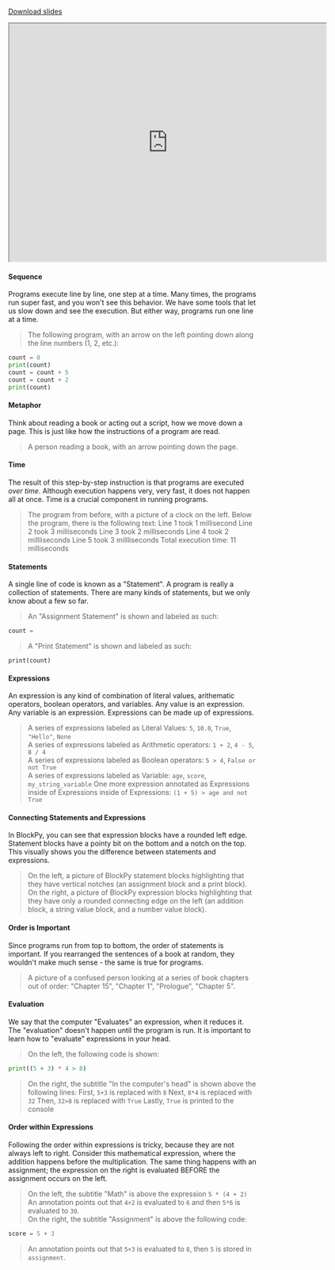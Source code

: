 
[Download slides](Statements%20and%20Expressions.pdf)


<iframe style="width: 640px; height: 480px;" width="300" height="150" allowfullscreen="allowfullscreen" webkitallowfullscreen="webkitallowfullscreen" mozallowfullscreen="mozallowfullscreen"
title="Introduction.pdf"
src="https://www.youtube.com/embed/Gv9dP4RgccM?feature=oembed&amp;rel=0" 
></iframe>


#### Sequence

Programs execute line by line, one step at a time.
Many times, the programs run super fast, and you won't see this behavior. 
We have some tools that let us slow down and see the execution.
But either way, programs run one line at a time.

> The following program, with an arrow on the left pointing down along the line numbers (1, 2, etc.):
```python
count = 0
print(count)
count = count + 5
count = count + 2
print(count)
```

#### Metaphor

Think about reading a book or acting out a script, how we move down a page.
This is just like how the instructions of a program are read.

> A person reading a book, with an arrow pointing down the page.

#### Time

The result of this step-by-step instruction is that programs are executed *over time*.
Although execution happens very, very fast, it does not happen all at once.
Time is a crucial component in running programs.

> The program from before, with a picture of a clock on the left. Below the program, there is the following text:
    Line 1 took 1 millisecond
    Line 2 took 3 milliseconds
    Line 3 took 2 milliseconds
    Line 4 took 2 millliseconds
    Line 5 took 3 millliseconds
    Total execution time: 11 milliseconds

#### Statements

A single line of code is known as a "Statement".
A program is really a collection of statements.
There are many kinds of statements, but we only know about a few so far.

> An "Assignment Statement" is shown and labeled as such:
```python
count =
```
> A "Print Statement" is shown and labeled as such:
```
print(count)
```

#### Expressions

An expression is any kind of combination of literal values, arithematic operators, boolean operators, and variables.
Any value is an expression.
Any variable is an expression.
Expressions can be made up of expressions.

> A series of expressions labeled as Literal Values: `5`, `10.0`, `True`, `"Hello"`, `None`  
> A series of expressions labeled as Arithmetic operators: `1 + 2`, `4 - 5`, `8 / 4`  
> A series of expressions labeled as Boolean operators: `5 > 4`, `False or not True`  
> A series of expressions labeled as Variable: `age`, `score`, `my_string_variable`
> One more expression annotated as Expressions inside of Expressions inside of Expressions: `(1 + 5) > age and not True`

#### Connecting Statements and Expressions

In BlockPy, you can see that expression blocks have a rounded left edge.
Statement blocks have a pointy bit on the bottom and a notch on the top.
This visually shows you the difference between statements and expressions.

> On the left, a picture of BlockPy statement blocks highlighting that they have vertical notches (an assignment block and a print block).  
> On the right, a picture of BlockPy expression blocks highlighting that they have only a rounded connecting edge on the left (an addition block, a string value block, and a number value block).

#### Order is Important

Since programs run from top to bottom, the order of statements is important.
If you rearranged the sentences of a book at random, they wouldn't make much sense - the same is true for  programs.

> A picture of a confused person looking at a series of book chapters out of order: "Chapter 15", "Chapter 1", "Prologue", "Chapter 5".

#### Evaluation

We say that the computer "Evaluates" an expression, when it reduces it.
The "evaluation" doesn't happen until the program is run.
It is important to learn how to "evaluate" expressions in your head.

> On the left, the following code is shown:
```python
print((5 + 3) * 4 > 8)
```
> On the right, the subtitle "In the computer's head" is shown above the following lines:
    First, `5+3` is replaced with `8`
    Next, `8*4` is replaced with `32`
    Then, `32>8` is replaced with `True`
    Lastly, `True` is printed to the console


#### Order within Expressions

Following the order within expressions is tricky, because they are not always left to right.
Consider this mathematical expression, where the addition happens before the multiplication.
The same thing happens with an assignment; the expression on the right is evaluated BEFORE the assignment occurs on the left.

> On the left, the subtitle "Math" is above the expression `5 * (4 + 2)`  
> An annotation points out that `4+2` is evaluated to `6` and then `5*6` is evaluated to `30`.  
> On the right, the subtitle "Assignment" is above the following code:
```python
score = 5 + 3
```
> An annotation points out that `5+3` is evaluated to `8`, then `5` is stored in `assignment`.
